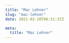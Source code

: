 ```yaml
---
title: "Mac Lehner"
slug: "mac-lehner"
date: 2021-02-20T06:51:37Z

meta:
  title: "Mac Lehner"
---
```



